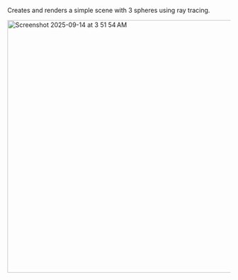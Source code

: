Creates and renders a simple scene with 3 spheres using ray tracing.

<img width="600" height="570" alt="Screenshot 2025-09-14 at 3 51 54 AM" src="https://github.com/user-attachments/assets/dc8c27a7-e0b2-4e5d-bb65-3536939277ea" />
